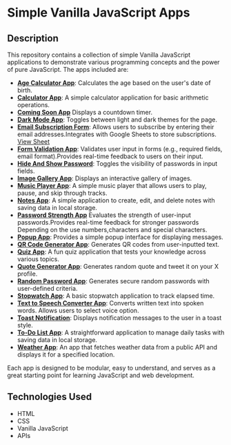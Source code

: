 # Simple Vanilla JavaScript Apps  

## Description  

This repository contains a collection of simple Vanilla JavaScript applications to demonstrate various programming concepts and the power of pure JavaScript. The apps included are:  

- **[Age Calculator App](https://osama-keakaty.github.io/Vanilla_JavaScript_Projects/Age_Calculator_App)**: Calculates the age based on the user's date of birth.
- **[Calculator App](https://osama-keakaty.github.io/Vanilla_JavaScript_Projects/Calculator_App)**: A simple calculator application for basic arithmetic operations.
- **[Coming Soon App](https://osama-keakaty.github.io/Vanilla_JavaScript_Projects/Coming_Soon_App)** Displays a countdown timer.
- **[Dark Mode App](https://osama-keakaty.github.io/Vanilla_JavaScript_Projects/Dark_Mode_App)**: Toggles between light and dark themes for the page.
- **[Email Subscription Form](https://osama-keakaty.github.io/Vanilla_JavaScript_Projects/Email_subscription_Form)**: Allows users to subscribe by entering their email addresses.Integrates with Google Sheets to store subscriptions. [View Sheet](https://docs.google.com/spreadsheets/d/1CevIk5jh6ibwcK6WtiuwL-7y70hvvfkmRv9TvMM1dJY/edit?gid=0#gid=0)
- **[Form Validation App](https://osama-keakaty.github.io/Vanilla_JavaScript_Projects/Form_Validation_App)**: Validates user input in forms (e.g., required fields, email format).Provides real-time feedback to users on their input.
- **[Hide And Show Password](https://osama-keakaty.github.io/Vanilla_JavaScript_Projects/Hide_Show_Password)**: Toggles the visibility of passwords in input fields.
- **[Image Gallery App](https://osama-keakaty.github.io/Vanilla_JavaScript_Projects/Image_Gallery_App)**: Displays an interactive gallery of images.
- **[Music Player App](https://osama-keakaty.github.io/Vanilla_JavaScript_Projects/Music_Player_App)**: A simple music player that allows users to play, pause, and skip through tracks.
- **[Notes App](https://osama-keakaty.github.io/Vanilla_JavaScript_Projects/Notes_App)**: A simple application to create, edit, and delete notes with saving data in local storage.
- **[Password Strength App](https://osama-keakaty.github.io/Vanilla_JavaScript_Projects/Password_Strength_App)** Evaluates the strength of user-input passwords.Provides real-time feedback for stronger passwords Depending on the use numbers,characters and special characters.
- **[Popup App](https://osama-keakaty.github.io/Vanilla_JavaScript_Projects/Popup_App)**: Provides a simple popup interface for displaying messages.
- **[QR Code Generator App](https://osama-keakaty.github.io/Vanilla_JavaScript_Projects/QR_Code_Generator_App)**: Generates QR codes from user-inputted text.
- **[Quiz App](https://osama-keakaty.github.io/Vanilla_JavaScript_Projects/Quiz_App)**: A fun quiz application that tests your knowledge across various topics.  
- **[Quote Generator App](https://osama-keakaty.github.io/Vanilla_JavaScript_Projects/Quote_Generator_App)**: Generates random quote and tweet it on your X profile. 
- **[Random Password App](https://osama-keakaty.github.io/Vanilla_JavaScript_Projects/Random_password_App)**: Generates secure random passwords with user-defined criteria. 
- **[Stopwatch App](https://osama-keakaty.github.io/Vanilla_JavaScript_Projects/Stopwatch_App)**: A basic stopwatch application to track elapsed time.  
- **[Text to Speech Converter App](https://osama-keakaty.github.io/Vanilla_JavaScript_Projects/Text_To_Speech_Converter)**: Converts written text into spoken words. Allows users to select voice option.  
- **[Toast Notification](https://osama-keakaty.github.io/Vanilla_JavaScript_Projects/Toast_Notification)**:  Displays notification messages to the user in a toast style.
- **[To-Do List App](https://osama-keakaty.github.io/Vanilla_JavaScript_Projects/To_Do_list_App)**: A straightforward application to manage daily tasks  with saving data in local storage.
- **[Weather App](https://osama-keakaty.github.io/Vanilla_JavaScript_Projects/Weather_App)**: An app that fetches weather data from a public API and displays it for a specified location.  

Each app is designed to be modular, easy to understand, and serves as a great starting point for learning JavaScript and web development.  


## Technologies Used  

- HTML  
- CSS  
- Vanilla JavaScript  
- APIs   

